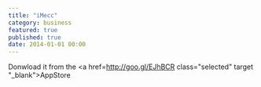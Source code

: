 ```yaml
---
title: "iMecc"
category: business
featured: true
published: true
date: 2014-01-01 00:00
---
```

Donwload it from the <a href=http://goo.gl/EJhBCR class="selected" target "_blank">AppStore</a>